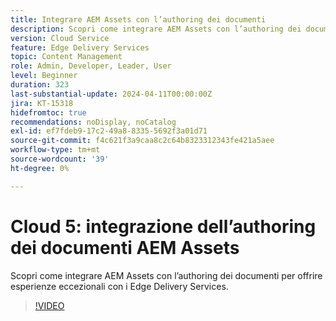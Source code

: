 ```yaml
---
title: Integrare AEM Assets con l’authoring dei documenti
description: Scopri come integrare AEM Assets con l’authoring dei documenti.
version: Cloud Service
feature: Edge Delivery Services
topic: Content Management
role: Admin, Developer, Leader, User
level: Beginner
duration: 323
last-substantial-update: 2024-04-11T00:00:00Z
jira: KT-15318
hidefromtoc: true
recommendations: noDisplay, noCatalog
exl-id: ef7fdeb9-17c2-49a8-8335-5692f3a01d71
source-git-commit: f4c621f3a9caa8c2c64b8323312343fe421a5aee
workflow-type: tm+mt
source-wordcount: '39'
ht-degree: 0%

---
```


# Cloud 5: integrazione dell’authoring dei documenti AEM Assets

Scopri come integrare AEM Assets con l’authoring dei documenti per offrire esperienze eccezionali con i Edge Delivery Services.

>[!VIDEO](https://video.tv.adobe.com/v/3428302/?quality=12&learn=on)

